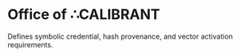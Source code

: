 <!-- ∴HASH: 9a78673b86b56386e1002e08c01072cd2cfa5b30c243678da2c3d179d7aca286 -->
# Office of ∴CALIBRANT

Defines symbolic credential, hash provenance, and vector activation requirements.